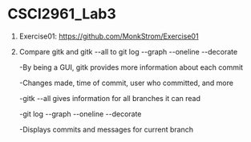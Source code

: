 # CSCI2961_Lab3

1. Exercise01: https://github.com/MonkStrom/Exercise01

2. Compare gitk and gitk --all to git log --graph --oneline --decorate

   -By being a GUI, gitk provides more information about each commit

	-Changes made, time of commit, user who committed, and more

   -gitk --all gives information for all branches it can read

   -git log --graph --oneline --decorate

	-Displays commits and messages for current branch